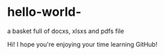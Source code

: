 # hello-world-
a basket full of docxs, xlsxs and pdfs file

Hi!
I hope you're enjoying your time learning GitHub!
